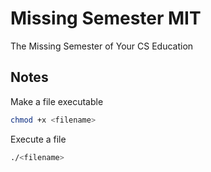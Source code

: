 # Missing Semester MIT

The Missing Semester of Your CS Education

## Notes

Make a file executable

```bash
chmod +x <filename>
```

Execute a file

```bash
./<filename>
```
